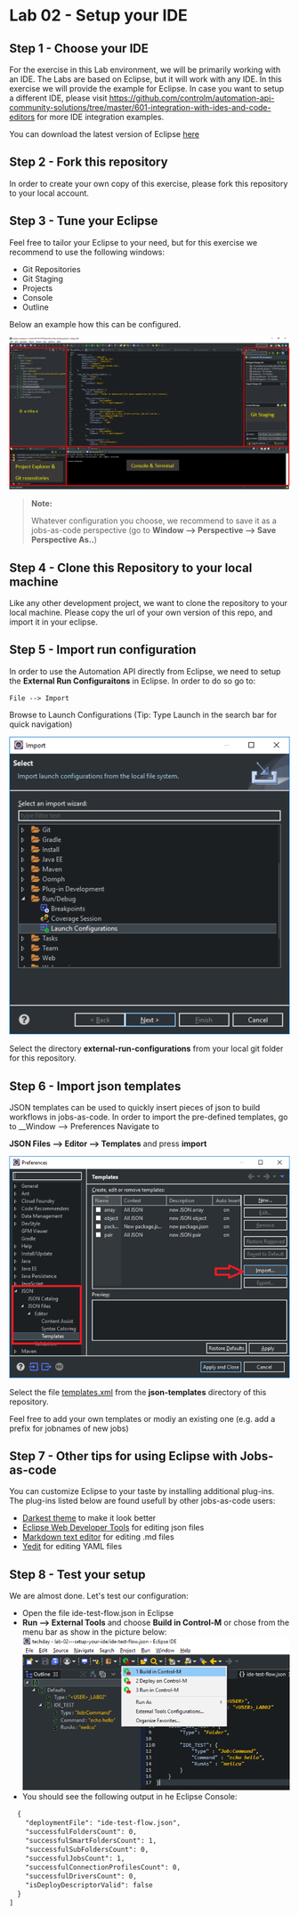 # Lab 02 - Setup your IDE

## Step 1 - Choose your IDE

For the exercise in this Lab environment, we will be primarily working with an IDE. The Labs are based on Eclipse, but it will work with any IDE. In this exercise we will provide the example for Eclipse. In case you want to setup a different IDE, please visit https://github.com/controlm/automation-api-community-solutions/tree/master/601-integration-with-ides-and-code-editors for more IDE integration examples. 

You can download the latest version of Eclipse [here](https://www.eclipse.org/)

## Step 2 - Fork this repository

In order to create your own copy of this exercise, please fork this repository to your local account.

## Step 3 - Tune your Eclipse

Feel free to tailor your Eclipse to your need, but for this exercise we recommend to use the following windows:
- Git Repositories
- Git Staging
- Projects
- Console
- Outline

Below an example how this can be configured. 

![eclipse_perspective](images/eclipse_perspective.png)

> __Note:__
>
>Whatever configuration you choose, we recommend to save it as a jobs-as-code perspective (go to __Window --> Perspective --> Save Perspective As..__)


## Step 4 - Clone this Repository to your local machine

Like any other development project, we want to clone the repository to your local machine. Please copy the url of your own version of this repo, and import it in your eclipse.

## Step 5 - Import run configuration

In order to use the Automation API directly from Eclipse, we need to setup the __External Run Configuraitons__ in Eclipse. In order to do so go to:
```
File --> Import
```

Browse to Launch Configurations (Tip: Type Launch in the search bar for quick navigation)

![Import run configurations](images/eclipse_import_run_config.png)

Select the directory __external-run-configurations__ from your local git folder for this repository.

## Step 6 - Import json templates

JSON templates can be used to quickly insert pieces of json to build workflows in jobs-as-code. In order to import the pre-defined templates, go to __Window --> Preferences
Navigate to 

__JSON Files --> Editor --> Templates__ and press __import__

![json template import](images/eclipse_import_templates.png)

Select the file [templates.xml](json-templates/templates.xml) from the __json-templates__ directory of this repository. 

Feel free to add your own templates or modiy an existing one (e.g. add a prefix for jobnames of new jobs)

## Step 7 - Other tips for using Eclipse with Jobs-as-code

You can customize Eclipse to your taste by installing additional plug-ins. The plug-ins listed below are found usefull by other jobs-as-code users:
- [Darkest theme](https://marketplace.eclipse.org/content/darkest-dark-theme) to make it look better
- [Eclipse Web Developer Tools](http://marketplace.eclipse.org/content/eclipse-web-developer-tools-0?mpc=true&mpc_state) for editing json files
- [Markdown text editor](http://marketplace.eclipse.org/content/markdown-text-editor?mpc=true&mpc_state) for editing .md files
- [Yedit](http://marketplace.eclipse.org/content/yedit?mpc=true&mpc_state) for editing YAML files

## Step 8 - Test your setup

We are almost done. Let's test our configuration:
- Open the file ide-test-flow.json in Eclipse
- __Run --> External Tools__ and choose __Build in Control-M__ or chose from the menu bar as show in the picture below:
![Eclipse setup test](images/eclipse_test_setup.png)
-  You should see the following output in he Eclipse Console:

```
  {
    "deploymentFile": "ide-test-flow.json",
    "successfulFoldersCount": 0,
    "successfulSmartFoldersCount": 1,
    "successfulSubFoldersCount": 0,
    "successfulJobsCount": 1,
    "successfulConnectionProfilesCount": 0,
    "successfulDriversCount": 0,
    "isDeployDescriptorValid": false
  }
]
```